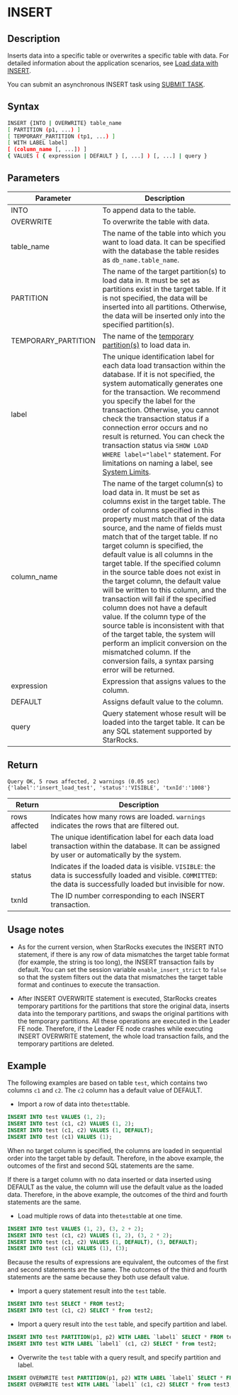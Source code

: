 # INSERT

## Description

Inserts data into a specific table or overwrites a specific table with data. For detailed information about the application scenarios, see [Load data with INSERT](../loading/InsertInto.md).

You can submit an asynchronous INSERT task using [SUBMIT TASK](../data-manipulation/SUBMIT%20TASK.md).

## Syntax

```Bash
INSERT {INTO | OVERWRITE} table_name
[ PARTITION (p1, ...) ]
[ TEMPORARY_PARTITION (tp1, ...) ]
[ WITH LABEL label]
[ (column_name [, ...]) ]
{ VALUES ( { expression | DEFAULT } [, ...] ) [, ...] | query }
```

## Parameters

| **Parameter** | Description                                                  |
| ------------- | ------------------------------------------------------------ |
| INTO          | To append data to the table.                                 |
| OVERWRITE     | To overwrite the table with data.                            |
| table_name    | The name of the table into which you want to load data. It can be specified with the database the table resides as `db_name.table_name`. |
| PARTITION    | The name of the target partition(s) to load data in. It must be set as partitions exist in the target table. If it is not specified, the data will be inserted into all partitions. Otherwise, the data will be inserted only into the specified partition(s). |
| TEMPORARY_PARTITION|The name of the [temporary partition(s)](../../../table_design/Temporary_partition.md) to load data in. |
| label         | The unique identification label for each data load transaction within the database. If it is not specified, the system automatically generates one for the transaction. We recommend you specify the label for the transaction. Otherwise, you cannot check the transaction status if a connection error occurs and no result is returned. You can check the transaction status via `SHOW LOAD WHERE label="label"` statement. For limitations on naming a label, see [System Limits](../reference/System_limit.md). |
| column_name   | The name of the target column(s) to load data in. It must be set as columns exist in the target table. The order of columns specified in this property must match that of the data source, and the name of fields must match that of the target table. If no target column is specified, the default value is all columns in the target table. If the specified column in the source table does not exist in the target column, the default value will be written to this column, and the transaction will fail if the specified column does not have a default value. If the column type of the source table is inconsistent with that of the target table, the system will perform an implicit conversion on the mismatched column. If the conversion fails, a syntax parsing error will be returned. |
| expression    | Expression that assigns values to the column.                |
| DEFAULT       | Assigns default value to the column.                         |
| query         | Query statement whose result will be loaded into the target table. It can be any SQL statement supported by StarRocks. |

## Return

```Plain
Query OK, 5 rows affected, 2 warnings (0.05 sec)
{'label':'insert_load_test', 'status':'VISIBLE', 'txnId':'1008'}
```

| Return        | Description                                                  |
| ------------- | ------------------------------------------------------------ |
| rows affected | Indicates how many rows are loaded. `warnings` indicates the rows that are filtered out. |
| label         | The unique identification label for each data load transaction within the database. It can be assigned by user or automatically by the system. |
| status        | Indicates if the loaded data is visible. `VISIBLE`: the data is successfully loaded and visible. `COMMITTED`: the data is successfully loaded but invisible for now. |
| txnId         | The ID number corresponding to each INSERT transaction.      |

## Usage notes

- As for the current version, when StarRocks executes the INSERT INTO statement, if there is any row of data mismatches the target table format (for example, the string is too long), the INSERT transaction fails by default. You can set the session variable `enable_insert_strict` to `false` so that the system filters out the data that mismatches the target table format and continues to execute the transaction.

- After INSERT OVERWRITE statement is executed, StarRocks creates temporary partitions for the partitions that store the original data, inserts data into the temporary partitions, and swaps the original partitions with the temporary partitions. All these operations are executed in the Leader FE node. Therefore, if the Leader FE node crashes while executing INSERT OVERWRITE statement, the whole load transaction fails, and the temporary partitions are deleted.

## Example

The following examples are based on table `test`, which contains two columns `c1` and `c2`. The `c2` column has a default value of DEFAULT.

- Import a row of data into the`test`table.

```SQL
INSERT INTO test VALUES (1, 2);
INSERT INTO test (c1, c2) VALUES (1, 2);
INSERT INTO test (c1, c2) VALUES (1, DEFAULT);
INSERT INTO test (c1) VALUES (1);
```

When no target column is specified, the columns are loaded in sequential order into the target table by default. Therefore, in the above example, the outcomes of the first and second SQL statements are the same.

If there is a target column with no data inserted or data inserted using DEFAULT as the value, the column will use the default value as the loaded data. Therefore, in the above example, the outcomes of the third and fourth statements are the same.

- Load multiple rows of data into the`test`table at one time.

```SQL
INSERT INTO test VALUES (1, 2), (3, 2 + 2);
INSERT INTO test (c1, c2) VALUES (1, 2), (3, 2 * 2);
INSERT INTO test (c1, c2) VALUES (1, DEFAULT), (3, DEFAULT);
INSERT INTO test (c1) VALUES (1), (3);
```

Because the results of expressions are equivalent, the outcomes of the first and second statements are the same. The outcomes of the third and fourth statements are the same because they both use default value.

- Import a query statement result into the `test` table.

```SQL
INSERT INTO test SELECT * FROM test2;
INSERT INTO test (c1, c2) SELECT * from test2;
```

- Import a query result into the `test` table, and specify partition and label.

```SQL
INSERT INTO test PARTITION(p1, p2) WITH LABEL `label1` SELECT * FROM test2;
INSERT INTO test WITH LABEL `label1` (c1, c2) SELECT * from test2;
```

- Overwrite the `test` table with a query result, and specify partition and label.

```SQL
INSERT OVERWRITE test PARTITION(p1, p2) WITH LABEL `label1` SELECT * FROM test3;
INSERT OVERWRITE test WITH LABEL `label1` (c1, c2) SELECT * from test3;
```
